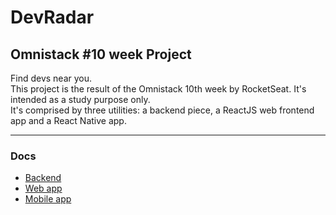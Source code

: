 DevRadar
===
Omnistack #10 week Project
---

Find devs near you.<br>
This project is the result of the Omnistack 10th week by RocketSeat. It's intended as a study purpose only.<br>
It's comprised by three utilities: a backend piece, a ReactJS web frontend app and a React Native app.
***
### Docs
- [Backend](backend/readme.md)
- [Web app](web/readme.md)
- [Mobile app](mobile/readme.md)
